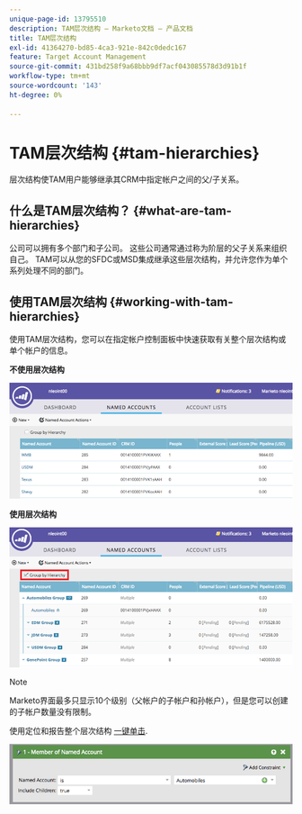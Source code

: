```yaml
---
unique-page-id: 13795510
description: TAM层次结构 — Marketo文档 — 产品文档
title: TAM层次结构
exl-id: 41364270-bd85-4ca3-921e-842c0dedc167
feature: Target Account Management
source-git-commit: 431bd258f9a68bbb9df7acf043085578d3d91b1f
workflow-type: tm+mt
source-wordcount: '143'
ht-degree: 0%

---
```


# TAM层次结构 {#tam-hierarchies}

层次结构使TAM用户能够继承其CRM中指定帐户之间的父/子关系。

## 什么是TAM层次结构？ {#what-are-tam-hierarchies}

公司可以拥有多个部门和子公司。 这些公司通常通过称为阶层的父子关系来组织自己。 TAM可以从您的SFDC或MSD集成继承这些层次结构，并允许您作为单个系列处理不同的部门。

## 使用TAM层次结构 {#working-with-tam-hierarchies}

使用TAM层次结构，您可以在指定帐户控制面板中快速获取有关整个层次结构或单个帐户的信息。

**不使用层次结构**

![](assets/before.png)

**使用层次结构**

![](assets/after.png)

>[!NOTE]
>
>Marketo界面最多只显示10个级别（父帐户的子帐户和孙帐户），但是您可以创建的子帐户数量没有限制。

使用定位和报告整个层次结构 [一键单击](/help/marketo/product-docs/target-account-management/engage/account-filters.md#member-of-named-account).

![](assets/member.png)
